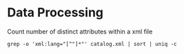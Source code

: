 # Data Processing

Count number of distinct attributes within a xml file

    grep -o 'xml:lang="[^"]*"' catalog.xml | sort | uniq -c
